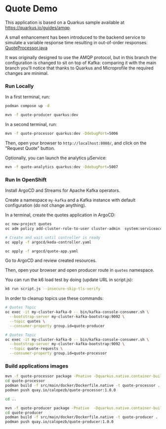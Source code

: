 Quote Demo
============================

This application is based on a Quarkus sample available at https://quarkus.io/guides/amqp. 

A small enhancement has been introduced to the backend service to simulate a variable response time resulting in out-of-order responses:
[QuoteProcessor.java](quote-processor/src/main/java/org/acme/amqp/processor/QuoteProcessor.java)

It was originally designed to use the AMQP protocol, but in this branch the configuration is changed to sit on top of Kafka: comparing it with the main branch you'll notice that thanks to Quarkus and Microprofile the required changes are minimal.

### Run Locally

In a first terminal, run:

```sh
podman compose up -d 

mvn -f quote-producer quarkus:dev
```

In a second terminal, run:

```sh
mvn -f quote-processor quarkus:dev -DdebugPort=5006
```

Then, open your browser to `http://localhost:8080/`, and click on the "Request Quote" button.

Optionally, you can launch the analytics µService:

```sh
mvn -f quote-analytics quarkus:dev -DdebugPort=5007
```

### Run In OpenShift

Install ArgoCD and Streams for Apache Kafka operators.

Create a namespace `my-kafka` and a Kafka instance with default configuration (do not change anything).


In a terminal, create the quotes application in ArgoCD:

```sh
oc new-project quotes
oc adm policy add-cluster-role-to-user cluster-admin  system:serviceaccount:openshift-gitops:openshift-gitops-argocd-application-controller -n quotes

# Create and wait until controller is ready
oc apply -f argocd/keda-controller.yaml

oc apply -f argocd/quote-app.yaml
```

Go to ArgoCD and review created resources.

Then, open your browser and open producer route in `quotes` namespace.

You can run the k6 load test by doing (update URL in script.js):
```sh
k6 run script.js --insecure-skip-tls-verify
```

In order to cleanup topics use these commands:
```sh
# Quotes Topic
oc exec -it my-cluster-kafka-0 -- bin/kafka-console-consumer.sh \
  --bootstrap-server my-cluster-kafka-bootstrap:9092 \
  --topic quotes \
  --consumer-property group.id=quote-producer

# Quotes Topic
oc exec -it my-cluster-kafka-0 -- bin/kafka-console-consumer.sh \
  --bootstrap-server my-cluster-kafka-bootstrap:9092 \
  --topic quote-requests \
  --consumer-property group.id=quote-processor
```

### Build applications images

```sh
mvn -f quote-processor package -Pnative -Dquarkus.native.container-build=true
cd quote-processor
podman build -f src/main/docker/Dockerfile.native -t quote-processor .
podman push quay.io/calopezb/quote-processor:1.0.0

cd ..

mvn -f quote-producer package -Pnative  -Dquarkus.native.container-build=true
cd quote-producer
podman build -f src/main/docker/Dockerfile.native -t quote-producer .
podman push quay.io/calopezb/quote-producer:1.0.0
```